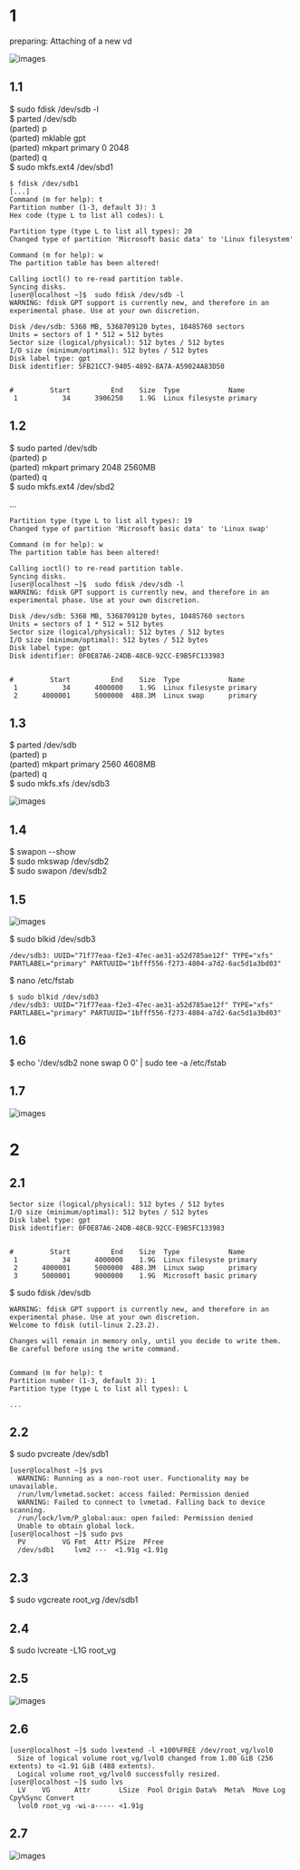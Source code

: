 # 1
preparing: Attaching of a new vd

![images](./images/new_disk.png)

## 1.1
$ sudo fdisk /dev/sdb -l  <br/>
$ parted /dev/sdb  <br/>
(parted) p <br/>
(parted) mklable gpt  <br/>
(parted) mkpart primary 0 2048  <br/>
(parted) q  <br/>
$ sudo mkfs.ext4 /dev/sbd1  <br/>

```
$ fdisk /dev/sdb1
[...]
Command (m for help): t
Partition number (1-3, default 3): 3
Hex code (type L to list all codes): L

Partition type (type L to list all types): 20
Changed type of partition 'Microsoft basic data' to 'Linux filesystem'

Command (m for help): w
The partition table has been altered!

Calling ioctl() to re-read partition table.
Syncing disks.
[user@localhost ~]$  sudo fdisk /dev/sdb -l
WARNING: fdisk GPT support is currently new, and therefore in an experimental phase. Use at your own discretion.

Disk /dev/sdb: 5368 MB, 5368709120 bytes, 10485760 sectors
Units = sectors of 1 * 512 = 512 bytes
Sector size (logical/physical): 512 bytes / 512 bytes
I/O size (minimum/optimal): 512 bytes / 512 bytes
Disk label type: gpt
Disk identifier: 5FB21CC7-9405-4892-8A7A-A59024A83D50


#         Start          End    Size  Type            Name
 1           34      3906250    1.9G  Linux filesyste primary
```


## 1.2

$ sudo parted /dev/sdb  <br/>
(parted) p  <br/>
(parted) mkpart primary 2048 2560MB  <br/>
(parted) q  <br/>
$ sudo mkfs.ext4 /dev/sbd2  <br/>

...

```
Partition type (type L to list all types): 19
Changed type of partition 'Microsoft basic data' to 'Linux swap'

Command (m for help): w
The partition table has been altered!

Calling ioctl() to re-read partition table.
Syncing disks.
[user@localhost ~]$  sudo fdisk /dev/sdb -l
WARNING: fdisk GPT support is currently new, and therefore in an experimental phase. Use at your own discretion.

Disk /dev/sdb: 5368 MB, 5368709120 bytes, 10485760 sectors
Units = sectors of 1 * 512 = 512 bytes
Sector size (logical/physical): 512 bytes / 512 bytes
I/O size (minimum/optimal): 512 bytes / 512 bytes
Disk label type: gpt
Disk identifier: 0F0E87A6-24DB-48CB-92CC-E9B5FC133983


#         Start          End    Size  Type            Name
 1           34      4000000    1.9G  Linux filesyste primary
 2      4000001      5000000  488.3M  Linux swap      primary
```


## 1.3

$ parted /dev/sdb  <br/>
(parted) p  <br/>
(parted) mkpart primary 2560 4608MB  <br/>
(parted) q  <br/>
$ sudo mkfs.xfs /dev/sdb3  <br/>

![images](./images/list_parted_1_3.png)

## 1.4

$ swapon --show  <br/>
$ sudo mkswap /dev/sdb2  <br/>
$ sudo swapon /dev/sdb2 <br/>


## 1.5

![images](./images/1_5_mount.png)

$ sudo blkid /dev/sdb3  <br/>

```
/dev/sdb3: UUID="71f77eaa-f2e3-47ec-ae31-a52d785ae12f" TYPE="xfs" PARTLABEL="primary" PARTUUID="1bfff556-f273-4804-a7d2-6ac5d1a3bd03" 
```

$ nano /etc/fstab  <br/>

```
$ sudo blkid /dev/sdb3
/dev/sdb3: UUID="71f77eaa-f2e3-47ec-ae31-a52d785ae12f" TYPE="xfs" PARTLABEL="primary" PARTUUID="1bfff556-f273-4804-a7d2-6ac5d1a3bd03" 
```

## 1.6

$ echo '/dev/sdb2 none swap 0 0' | sudo tee -a /etc/fstab  <br/>

## 1.7 

![images](./images/result.png)

# 2

## 2.1

```
Sector size (logical/physical): 512 bytes / 512 bytes
I/O size (minimum/optimal): 512 bytes / 512 bytes
Disk label type: gpt
Disk identifier: 0F0E87A6-24DB-48CB-92CC-E9B5FC133983


#         Start          End    Size  Type            Name
 1           34      4000000    1.9G  Linux filesyste primary
 2      4000001      5000000  488.3M  Linux swap      primary
 3      5000001      9000000    1.9G  Microsoft basic primary
```

$  sudo fdisk /dev/sdb   <br/>

```
WARNING: fdisk GPT support is currently new, and therefore in an experimental phase. Use at your own discretion.
Welcome to fdisk (util-linux 2.23.2).

Changes will remain in memory only, until you decide to write them.
Be careful before using the write command.


Command (m for help): t
Partition number (1-3, default 3): 1
Partition type (type L to list all types): L

...

```

## 2.2

$ sudo pvcreate /dev/sdb1  <br/>

```
[user@localhost ~]$ pvs
  WARNING: Running as a non-root user. Functionality may be unavailable.
  /run/lvm/lvmetad.socket: access failed: Permission denied
  WARNING: Failed to connect to lvmetad. Falling back to device scanning.
  /run/lock/lvm/P_global:aux: open failed: Permission denied
  Unable to obtain global lock.
[user@localhost ~]$ sudo pvs
  PV         VG Fmt  Attr PSize  PFree 
  /dev/sdb1     lvm2 ---  <1.91g <1.91g
```

## 2.3

$ sudo vgcreate root_vg /dev/sdb1  <br/>

## 2.4

$ sudo lvcreate -L1G root_vg  <br/>

## 2.5

![images](./images/checking_2_5.png)

## 2.6 

```
[user@localhost ~]$ sudo lvextend -l +100%FREE /dev/root_vg/lvol0
  Size of logical volume root_vg/lvol0 changed from 1.00 GiB (256 extents) to <1.91 GiB (488 extents).
  Logical volume root_vg/lvol0 successfully resized.
[user@localhost ~]$ sudo lvs
  LV    VG      Attr       LSize  Pool Origin Data%  Meta%  Move Log Cpy%Sync Convert
  lvol0 root_vg -wi-a----- <1.91g      
 ```
 ## 2.7 
 
 ![images](./images/after_2pth.png)
